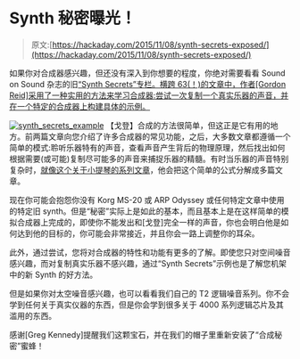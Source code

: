 # Synth 秘密曝光！

> 原文:[https://hackaday.com/2015/11/08/synth-secrets-exposed/](https://hackaday.com/2015/11/08/synth-secrets-exposed/)

如果你对合成器感兴趣，但还没有深入到你想要的程度，你绝对需要看看 Sound on Sound 杂志的旧[“Synth Secrets”专栏。横跨 63(！)的文章中，作者[Gordon Reid]采用了一种实用的方法来学习合成器:尝试一次复制一个真实乐器的声音，并在一个特定的合成器上构建具体的示例。](http://www.soundonsound.com/sos/allsynthsecrets.htm)

[![synth_secrets_example](../Images/75784ac047c8264933122e6e14cd8c50.png)](https://hackaday.com/wp-content/uploads/2015/11/synth_secrets_example.png) 【戈登】合成的方法很简单，但这正是它有用的地方。前两篇文章向您介绍了许多合成器的常见功能，之后，大多数文章都遵循一个简单的模式:聆听乐器特有的声音，查看声音产生背后的物理原理，然后找出如何根据需要(或可能)复制尽可能多的声音来捕捉乐器的精髓。有时当乐器的声音特别复杂时，[就像这个关于小提琴的系列文章](http://www.soundonsound.com/sos/apr03/articles/synthsecrets48.asp)，他会把这个简单的公式分解成多篇文章。

现在你可能会抱怨你没有 Korg MS-20 或 ARP Odyssey 或任何特定文章中使用的特定旧 synth。但是“秘密”实际上是如此的基本，而且基本上是在这样简单的模拟合成器上完成的，即使你不能发出和[戈登]完全一样的声音，你也会明白他是如何达到他的目标的，你可能会非常接近，并且你会一路上调整你的耳朵。

此外，通过尝试，您将对合成器的特性和功能有更多的了解。即使您只对空间噪音感兴趣，而对复制真实乐器不感兴趣，通过“Synth Secrets”示例也是了解您机架中的新 Synth 的好方法。

但是如果你对太空噪音感兴趣，也可以看看我们自己的 T2 逻辑噪音系列。你不会学到任何关于真实仪器的东西，但是你会学到很多关于 4000 系列逻辑芯片及其滥用的东西。

感谢[Greg Kennedy]提醒我们这颗宝石，并在我们的帽子里重新安装了“合成秘密”蜜蜂！